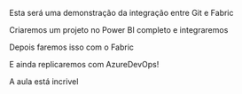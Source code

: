 Esta será uma demonstração da integração entre Git e Fabric

Criaremos um projeto no Power BI completo e integraremos

Depois faremos isso com o Fabric

E ainda replicaremos com AzureDevOps!

A aula está incrivel

